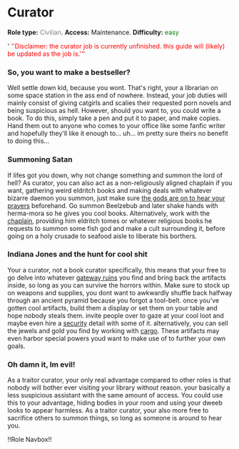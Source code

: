 # Curator
**Role type:** <font color= "#808080">Civilian</font>. **Access:** Maintenance. **Difficulty:** <font color="Green">easy</font>

'<font color="red"> ''Disclaimer: the curator job is currently unfinished. this guide will (likely) be updated as the job is.''</font>'


### So, you want to make a bestseller?

Well settle down kid, because you wont. That's right, your a librarian on some space station in the ass end of nowhere. Instead, your job duties will mainly consist of giving catgirls and scalies their requested porn novels and being suspicious as hell. However, should you want to, you could write a book. To do this, simply take a pen and put it to paper, and make copies. Hand them out to anyone who comes to your office like some fanfic writer and hopefully they'll like it enough to... uh... im pretty sure theirs no benefit to doing this...



### Summoning Satan

If lifes got you down, why not change something and summon the lord of hell? As curator, you can also act as a non-religiously aligned chaplain if you want, gathering weird eldritch books and making deals with whatever bizarre daemon you summon, just make sure [the gods are on to hear your prayers](So-close-to-impossible-that-it-might-as-well-not-even-exist.md) beforehand. Go summon Beelzebub and later shake hands with herma-mora so he gives you cool books. Alternatively, work with the [chaplain](Chaplain.md), providing him eldritch tomes or whatever religious books he requests to summon some fish god and make a cult surrounding it, before going on a holy crusade to seafood aisle to liberate his borthers.



### Indiana Jones and the hunt for cool shit

Your a curator, not a book curator specifically, this means that your free to go delve into whatever [gateway ruins](Gateway-maps.md) you find and bring back the artifacts inside, so long as you can survive the horrors within. Make sure to stock up on weapons and supplies, you dont want to awkwardly shuffle back halfway through an ancient pyramid because you forgot a tool-belt. once you've gotten cool artifacts, build them a display or set them on your table and hope nobody steals them. invite people over to gaze at your cool loot and maybe even hire a [security](Security.md) detail with some of it. alternatively, you can sell the jewels and gold you find by working with [cargo](Cargo-Technician.md). These artifacts may even harbor special powers youd want to make use of to further your own goals.



### Oh damn it, Im evil!

As a traitor curator, your only real advantage compared to other roles is that nobody will bother ever visiting your library without reason. your basically a less suspicious assistant with the same amount of access. You could use this to your advantage, hiding bodies in your room and using your dweeb looks to appear harmless. As a traitor curator, your also more free to sacrifice others to summon things, so long as someone is around to hear you.

!!Role Navbox!!
